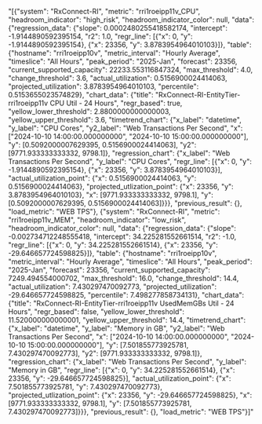 "[{\"system\": \"RxConnect-RI\", \"metric\": \"rri1roeipp11v_CPU\", \"headroom_indicator\": \"high_risk\", \"headroom_indicator_color\": null, \"data\": {\"regression_data\": {\"slope\": 0.0002480255418582174, \"intercept\": -1.9144890592395154, \"r2\": 1.0, \"regr_line\": [{\"x\": 0, \"y\": -1.9144890592395154}, {\"x\": 23356, \"y\": 3.8783954964010103}]}, \"table\": {\"hostname\": \"rri1roeipp10v\", \"metric_interval\": \"Hourly Average\", \"timeslice\": \"All Hours\", \"peak_period\": \"2025-Jan\", \"forecast\": 23356, \"current_supported_capacity\": 22233.553116847324, \"max_threshold\": 4.0, \"change_threshold\": 3.6, \"actual_utilization\": 0.5156900024414063, \"projected_utilization\": 3.8783954964010103, \"percentile\": 0.5153655023574829}, \"chart_data\": {\"title\": \"RxConnect-RI-EntityTier-rri1roeipp11v CPU Util - 24 Hours\", \"regr_based\": true, \"yellow_lower_threshold\": 2.8800000000000003, \"yellow_upper_threshold\": 3.6, \"timetrend_chart\": {\"x_label\": \"datetime\", \"y_label\": \"CPU Cores\", \"y2_label\": \"Web Transactions Per Second\", \"x\": [\"2024-10-10 14:00:00.000000000\", \"2024-10-10 15:00:00.000000000\"], \"y\": [0.5092000007629395, 0.5156900024414063], \"y2\": [9771.933333333332, 9798.1]}, \"regression_chart\": {\"x_label\": \"Web Transactions Per Second\", \"y_label\": \"CPU Cores\", \"regr_line\": [{\"x\": 0, \"y\": -1.9144890592395154}, {\"x\": 23356, \"y\": 3.8783954964010103}], \"actual_utilization_point\": {\"x\": 0.5156900024414063, \"y\": 0.5156900024414063}, \"projected_utlization_point\": {\"x\": 23356, \"y\": 3.8783954964010103}, \"x\": [9771.933333333332, 9798.1], \"y\": [0.5092000007629395, 0.5156900024414063]}}}, \"previous_result\": {}, \"load_metric\": \"WEB TPS\"}, {\"system\": \"RxConnect-RI\", \"metric\": \"rri1roeipp11v_MEM\", \"headroom_indicator\": \"low_risk\", \"headroom_indicator_color\": null, \"data\": {\"regression_data\": {\"slope\": -0.002734712248555418, \"intercept\": 34.225281552661514, \"r2\": -1.0, \"regr_line\": [{\"x\": 0, \"y\": 34.225281552661514}, {\"x\": 23356, \"y\": -29.646657724598825}]}, \"table\": {\"hostname\": \"rri1roeipp10v\", \"metric_interval\": \"Hourly Average\", \"timeslice\": \"All Hours\", \"peak_period\": \"2025-Jan\", \"forecast\": 23356, \"current_supported_capacity\": 7249.494554000702, \"max_threshold\": 16.0, \"change_threshold\": 14.4, \"actual_utilization\": 7.430297470092773, \"projected_utilization\": -29.646657724598825, \"percentile\": 7.498277858734131}, \"chart_data\": {\"title\": \"RxConnect-RI-EntityTier-rri1roeipp11v UsedMemGBs Util - 24 Hours\", \"regr_based\": false, \"yellow_lower_threshold\": 11.520000000000001, \"yellow_upper_threshold\": 14.4, \"timetrend_chart\": {\"x_label\": \"datetime\", \"y_label\": \"Memory in GB\", \"y2_label\": \"Web Transactions Per Second\", \"x\": [\"2024-10-10 14:00:00.000000000\", \"2024-10-10 15:00:00.000000000\"], \"y\": [7.501855773925781, 7.430297470092773], \"y2\": [9771.933333333332, 9798.1]}, \"regression_chart\": {\"x_label\": \"Web Transactions Per Second\", \"y_label\": \"Memory in GB\", \"regr_line\": [{\"x\": 0, \"y\": 34.225281552661514}, {\"x\": 23356, \"y\": -29.646657724598825}], \"actual_utilization_point\": {\"x\": 7.501855773925781, \"y\": 7.430297470092773}, \"projected_utlization_point\": {\"x\": 23356, \"y\": -29.646657724598825}, \"x\": [9771.933333333332, 9798.1], \"y\": [7.501855773925781, 7.430297470092773]}}}, \"previous_result\": {}, \"load_metric\": \"WEB TPS\"}]"
